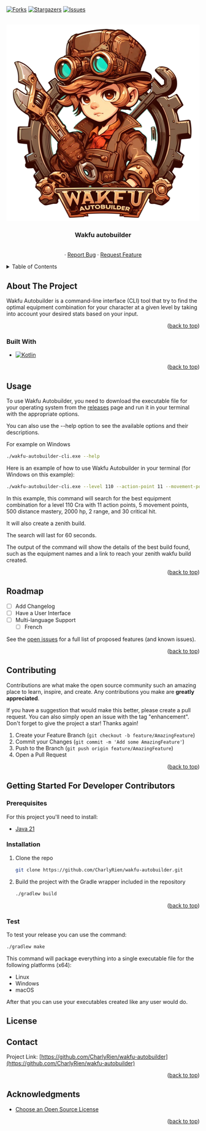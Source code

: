 <a name="readme-top"></a>

<!-- PROJECT SHIELDS -->
[![Forks][forks-shield]][forks-url]
[![Stargazers][stars-shield]][stars-url]
[![Issues][issues-shield]][issues-url]


<!-- PROJECT LOGO -->
<br />
<div align="center">
  <a href="https://github.com/CharlyRien/wakfu-autobuilder">
    <img src="gui/src/main/resources/logo.png" alt="Logo" width="512" height="512">
  </a>

<h3 align="center">Wakfu autobuilder</h3>

  <p align="center">
    <br />
    ·
    <a href="https://github.com/CharlyRien/wakfu-autobuilder/issues">Report Bug</a>
    ·
    <a href="https://github.com/CharlyRien/wakfu-autobuilder/issues">Request Feature</a>
  </p>
</div>



<!-- TABLE OF CONTENTS -->
<details>
  <summary>Table of Contents</summary>
  <ol>
    <li>
      <a href="#about-the-project">About The Project</a>
      <ul>
        <li><a href="#built-with">Built With</a></li>
      </ul>
    </li>
    <li>
      <a href="#getting-started">Getting Started</a>
      <ul>
        <li><a href="#prerequisites">Prerequisites</a></li>
        <li><a href="#installation">Installation</a></li>
      </ul>
    </li>
    <li><a href="#usage">Usage</a></li>
    <li><a href="#roadmap">Roadmap</a></li>
    <li><a href="#contributing">Contributing</a></li>
    <li><a href="#license">License</a></li>
    <li><a href="#contact">Contact</a></li>
    <li><a href="#acknowledgments">Acknowledgments</a></li>
  </ol>
</details>



<!-- ABOUT THE PROJECT -->

## About The Project

Wakfu Autobuilder is a command-line interface (CLI) tool that try to find the optimal equipment combination for your character at a given level by taking into account your desired
stats based on your input.

<p align="right">(<a href="#readme-top">back to top</a>)</p>

### Built With

* [![Kotlin][Kotlin]][Kotlin-url]

<p align="right">(<a href="#readme-top">back to top</a>)</p>

<!-- USAGE EXAMPLES -->

## Usage

To use Wakfu Autobuilder, you need to download the executable file for your operating system from the [releases](https://github.com/CharlyRien/wakfu-autobuilder/releases) page and
run it in your terminal with the appropriate options.

You can also use the --help option to see the available options and their descriptions.

For example on Windows

```sh
./wakfu-autobuilder-cli.exe --help
```

Here is an example of how to use Wakfu Autobuilder in your terminal (for Windows on this example):

```sh
./wakfu-autobuilder-cli.exe --level 110 --action-point 11 --movement-point 5 --mastery-distance 500 --hp 2000 --range 2 --cc 30 --class cra --create-zenith-build --duration 60
```

In this example, this command will search for the best equipment combination for a level 110 Cra with 11 action points, 5 movement points, 500 distance mastery, 2000 hp, 2 range,
and 30 critical hit.

It will also create a zenith build.

The search will last for 60 seconds.

The output of the command will show the details of the best build found, such as the equipment names and a link to reach your zenith wakfu build created.

<p align="right">(<a href="#readme-top">back to top</a>)</p>

<!-- ROADMAP -->

## Roadmap

- [ ] Add Changelog
- [ ] Have a User Interface
- [ ] Multi-language Support
    - [ ] French

See the [open issues](https://github.com/CharlyRien/wakfu-autobuilder/issues) for a full list of proposed features (and known issues).

<p align="right">(<a href="#readme-top">back to top</a>)</p>


<!-- CONTRIBUTING -->

## Contributing

Contributions are what make the open source community such an amazing place to learn, inspire, and create. Any contributions you make are **greatly appreciated**.

If you have a suggestion that would make this better, please create a pull request. You can also simply open an issue with the tag "enhancement".
Don't forget to give the project a star! Thanks again!

1. Create your Feature Branch (`git checkout -b feature/AmazingFeature`)
2. Commit your Changes (`git commit -m 'Add some AmazingFeature'`)
3. Push to the Branch (`git push origin feature/AmazingFeature`)
4. Open a Pull Request

<p align="right">(<a href="#readme-top">back to top</a>)</p>

<!-- GETTING STARTED -->

## Getting Started For Developer Contributors

### Prerequisites

For this project you'll need to install:

* [Java 21](https://www.oracle.com/fr/java/technologies/downloads/)

### Installation

1. Clone the repo
   ```sh
   git clone https://github.com/CharlyRien/wakfu-autobuilder.git
   ```
2. Build the project with the Gradle wrapper included in the repository
   ```sh
   ./gradlew build
   ```

<p align="right">(<a href="#readme-top">back to top</a>)</p>

### Test

To test your release you can use the command:

```sh
./gradlew make 
```

This command will package everything into a single executable file for the following platforms (x64):
* Linux
* Windows 
* macOS

After that you can use your executables created like any user would do.

<!-- LICENSE -->

## License

<!-- CONTACT -->

## Contact

Project Link: [https://github.com/CharlyRien/wakfu-autobuilder](https://github.com/CharlyRien/wakfu-autobuilder)

<p align="right">(<a href="#readme-top">back to top</a>)</p>



<!-- ACKNOWLEDGMENTS -->

## Acknowledgments

* [Choose an Open Source License](https://choosealicense.com)

<p align="right">(<a href="#readme-top">back to top</a>)</p>



<!-- MARKDOWN LINKS & IMAGES -->
<!-- https://www.markdownguide.org/basic-syntax/#reference-style-links -->

[forks-shield]: https://img.shields.io/github/forks/CharlyRien/wakfu-autobuilder.svg?style=for-the-badge

[forks-url]: https://github.com/CharlyRien/wakfu-autobuilder/network/members

[stars-shield]: https://img.shields.io/github/stars/CharlyRien/wakfu-autobuilder.svg?style=for-the-badge

[stars-url]: https://github.com/CharlyRien/wakfu-autobuilder/stargazers

[issues-shield]: https://img.shields.io/github/issues/CharlyRien/wakfu-autobuilder.svg?style=for-the-badge

[issues-url]: https://github.com/CharlyRien/wakfu-autobuilder/issues

[Kotlin]: https://img.shields.io/badge/kotlin-blue?logo=kotlin&style=for-the-badge

[Kotlin-url]: https://kotlinlang.org/
